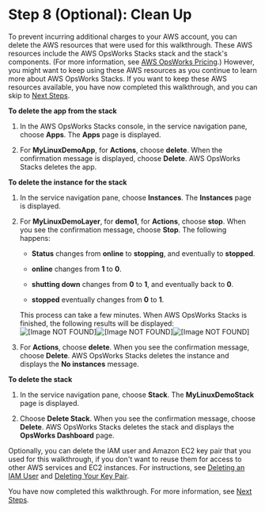 # Step 8 \(Optional\): Clean Up<a name="gettingstarted-linux-clean-up"></a>

To prevent incurring additional charges to your AWS account, you can delete the AWS resources that were used for this walkthrough\. These AWS resources include the AWS OpsWorks Stacks stack and the stack's components\. \(For more information, see [AWS OpsWorks Pricing](http://aws.amazon.com/opsworks/pricing/)\.\) However, you might want to keep using these AWS resources as you continue to learn more about AWS OpsWorks Stacks\. If you want to keep these AWS resources available, you have now completed this walkthrough, and you can skip to [Next Steps](gettingstarted-linux-next-steps.md)\.

**To delete the app from the stack**

1. In the AWS OpsWorks Stacks console, in the service navigation pane, choose **Apps**\. The **Apps** page is displayed\.

1. For **MyLinuxDemoApp**, for **Actions**, choose **delete**\. When the confirmation message is displayed, choose **Delete**\. AWS OpsWorks Stacks deletes the app\.

**To delete the instance for the stack**

1. In the service navigation pane, choose **Instances**\. The **Instances** page is displayed\.

1. For **MyLinuxDemoLayer**, for **demo1**, for **Actions**, choose **stop**\. When you see the confirmation message, choose **Stop**\. The following happens:

   + **Status** changes from **online** to **stopping**, and eventually to **stopped**\.

   + **online** changes from **1** to **0**\.

   + **shutting down** changes from **0** to **1**, and eventually back to **0**\.

   + **stopped** eventually changes from **0** to **1**\.

   This process can take a few minutes\. When AWS OpsWorks Stacks is finished, the following results will be displayed:  
![\[Image NOT FOUND\]](http://docs.aws.amazon.com/opsworks/latest/userguide/)![\[Image NOT FOUND\]](http://docs.aws.amazon.com/opsworks/latest/userguide/)![\[Image NOT FOUND\]](http://docs.aws.amazon.com/opsworks/latest/userguide/)

1. For **Actions**, choose **delete**\. When you see the confirmation message, choose **Delete**\. AWS OpsWorks Stacks deletes the instance and displays the **No instances** message\.

**To delete the stack**

1. In the service navigation pane, choose **Stack**\. The **MyLinuxDemoStack** page is displayed\.

1. Choose **Delete Stack**\. When you see the confirmation message, choose **Delete**\. AWS OpsWorks Stacks deletes the stack and displays the **OpsWorks Dashboard** page\.

Optionally, you can delete the IAM user and Amazon EC2 key pair that you used for this walkthrough, if you don't want to reuse them for access to other AWS services and EC2 instances\. For instructions, see [Deleting an IAM User](http://docs.aws.amazon.com/IAM/latest/UserGuide/id_users_manage.html#id_users_deleting) and [Deleting Your Key Pair](http://docs.aws.amazon.com/AWSEC2/latest/UserGuide/ec2-key-pairs.html#delete-key-pair)\.

You have now completed this walkthrough\. For more information, see [Next Steps](gettingstarted-linux-next-steps.md)\.